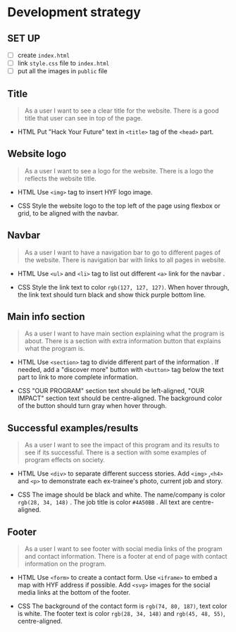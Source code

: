 # Development strategy

## SET UP

- [ ] create `index.html`
- [ ] link `style.css` file to `index.html`
- [ ] put all the images in `public` file

## Title

> As a user I want to see a clear title for the website. There is a good title
> that user can see in top of the page.

- HTML Put "Hack Your Future" text in `<title>` tag of the `<head>` part.

## Website logo

> As a user I want to see a logo for the website. There is a logo the reflects
> the website title.

- HTML Use `<img>` tag to insert HYF logo image.

- CSS Style the website logo to the top left of the page using flexbox or grid,
  to be aligned with the navbar.

## Navbar

> As a user I want to have a navigation bar to go to different pages of the
> website. There is navigation bar with links to all pages in website.

- HTML Use `<ul>` and `<li>` tag to list out different `<a>` link for the navbar
  .

- CSS Style the link text to color `rgb(127, 127, 127)`. When hover through, the
  link text should turn black and show thick purple bottom line.

## Main info section

> As a user I want to have main section explaining what the program is about.
> There is a section with extra information button that explains what the
> program is.

- HTML Use `<section>` tag to divide different part of the information . If
  needed, add a "discover more" button with `<button>` tag below the text part
  to link to more complete information.

- CSS "OUR PROGRAM" section text should be left-aligned, "OUR IMPACT" section
  text should be centre-aligned. The background color of the button should turn
  gray when hover through.

## Successful examples/results

> As a user I want to see the impact of this program and its results to see if
> its successful. There is a section with some examples of program effects on
> society.

- HTML Use `<div>` to separate different success stories. Add `<img>` ,`<h4>`
  and `<p>` to demonstrate each ex-trainee's photo, current job and story.

- CSS The image should be black and white. The name/company is color
  `rgb(28, 34, 148)` . The job title is color `#4A50BB` . All text are
  centre-aligned.

## Footer

> As a user I want to see footer with social media links of the program and
> contact information. There is a footer at end of page with contact information
> on the program.

- HTML Use `<form>` to create a contact form. Use `<iframe>` to embed a map with
  HYF address if possible. Add `<svg>` images for the social media links at the
  bottom of the footer.

- CSS The background of the contact form is `rgb(74, 80, 187)`, text color is
  white. The footer text is color `rgb(28, 34, 148)` and `rgb(45, 48, 55)`,
  centre-aligned.
